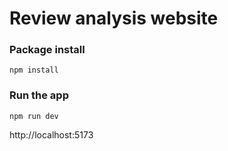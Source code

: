 # Review analysis website

### Package install
```
npm install
```
### Run the app
```
npm run dev
```

http://localhost:5173

